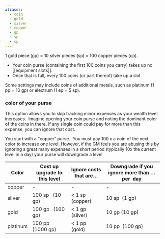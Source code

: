 ```yaml
---
aliases:
  - coin
  - gold
  - silver
  - copper
  - gp
  - sp
  - cp
---
```

1 gold piece (gp) = 10 silver pieces (sp) = 100 copper pieces (cp). 

- Your coin purse (containing the first 100 coins you carry) takes up no [[equipment slots]].   
- Once that is full, every 100 coins (or part thereof) take up a slot

Some settings may include coins of additional metals, such as platinum (1 pp = 10 gp) or electrum (1 ep = 5 sp).

### color of your purse

This option allows you to skip tracking minor expenses as your wealth level increases.  Imagine opening your coin purse and noting the dominant color of the coins in there. If any single coin could pay for more than this expense, you can ignore that cost.

You start with a "copper" purse.  You must pay 100 x a coin of the next color to increase one level. However, if the GM feels you are abusing this by ignoring a great many expenses in a short period (typically 10x the current level in a day) your purse will downgrade a level.

| Color    | Cost up upgrade to this level | Ignore costs that are… | Downgrade if you ignore more than … per  day |
| -------- | ----------------------------- | ---------------------- | -------------------------------------------- |
| copper   | -                             | -                      | -                                            |
| silver   | 100 sp   (10 gp)              | < 1 sp (copper)        | 10 sp   (1 gp)                               |
| gold     | 100 gp   (100 gp)             | < 1 gp (silver)        | 10 gp   (10 gp)                              |
| platinum | 100 pp   (1000 gp)            | < 1 pp (gold)          | 10 pp   (100 gp)                             |
